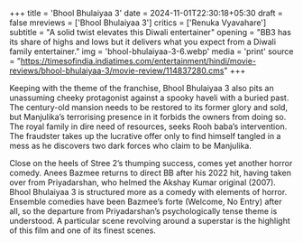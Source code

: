 +++
title = 'Bhool Bhulaiyaa 3'
date = 2024-11-01T22:30:18+05:30
draft = false
mreviews = ['Bhool Bhulaiyaa 3']
critics = ['Renuka Vyavahare']
subtitle = "A solid twist elevates this Diwali entertainer"
opening = "BB3 has its share of highs and lows but it delivers what you expect from a Diwali family entertainer."
img = 'bhool-bhulaiyaa-3-6.webp'
media = 'print'
source = "https://timesofindia.indiatimes.com/entertainment/hindi/movie-reviews/bhool-bhulaiyaa-3/movie-review/114837280.cms"
+++

Keeping with the theme of the franchise, Bhool Bhulaiyaa 3 also pits an unassuming cheeky protagonist against a spooky haveli with a buried past. The century-old mansion needs to be restored to its former glory and sold, but Manjulika’s terrorising presence in it forbids the owners from doing so. The royal family in dire need of resources, seeks Rooh baba’s intervention. The fraudster takes up the lucrative offer only to find himself tangled in a mess as he discovers two dark forces who claim to be Manjulika.

Close on the heels of Stree 2’s thumping success, comes yet another horror comedy. Anees Bazmee returns to direct BB after his 2022 hit, having taken over from Priyadarshan, who helmed the Akshay Kumar original (2007). Bhool Bhulaiyaa 3 is structured more as a comedy with elements of horror. Ensemble comedies have been Bazmee’s forte (Welcome, No Entry) after all, so the departure from Priyadarshan’s psychologically tense theme is understood. A particular scene revolving around a superstar is the highlight of this film and one of its finest scenes.
